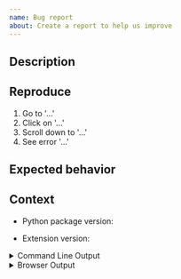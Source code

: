 ```yaml
---
name: Bug report
about: Create a report to help us improve
---
```


<!--
Welcome! Before creating a new issue:
* Look at the README *Troubleshooting* section
* Search for relevant issues
* Check that you have updated both the jupyterlab extension and the python package to the same version
-->

## Description

<!--Describe the bug clearly and concisely. Include screenshots if possible-->

## Reproduce

<!--Describe step-by-step instructions to reproduce the behavior-->

1. Go to '...'
2. Click on '...'
3. Scroll down to '...'
4. See error '...'

## Expected behavior

<!--Describe what you expected to happen-->

## Context

<!--Complete the following for context, and add any other relevant context-->

- Python package version:
<!-- Results of `conda list jupyterlab-dvc` or `pip show jupyterlab-dvc` -->
- Extension version:
<!-- Results of `jupyter labextension list` -->

<details><summary>Command Line Output</summary>
<pre>
Paste the output from your command line running `jupyter lab` here, use `--debug` if possible.
</pre>
</details>

<details><summary>Browser Output</summary>
<pre>
Paste the output from your browser Javascript console here.
</pre>
</details>
